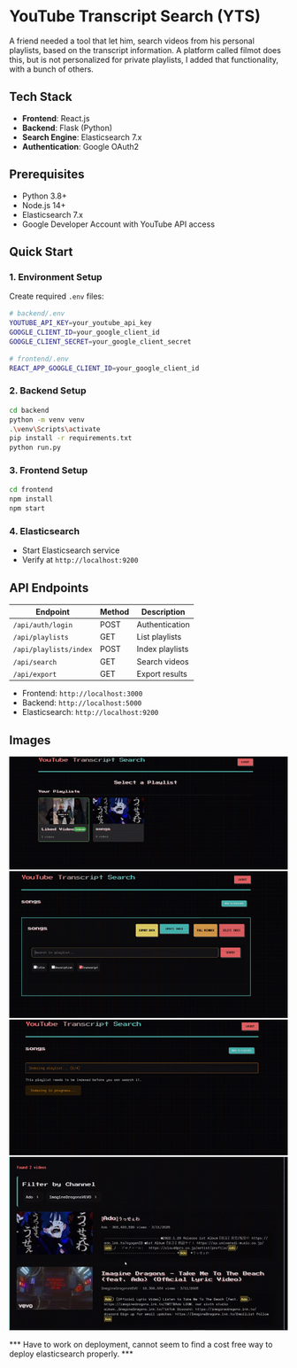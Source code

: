 # YouTube Transcript Search (YTS)

A friend needed a tool that let him, search videos from his personal playlists, based on the transcript information. A platform called filmot does this, but is not personalized for private playlists, I added that functionality, with a bunch of others.


## Tech Stack
- **Frontend**: React.js
- **Backend**: Flask (Python)
- **Search Engine**: Elasticsearch 7.x
- **Authentication**: Google OAuth2

## Prerequisites
- Python 3.8+
- Node.js 14+
- Elasticsearch 7.x
- Google Developer Account with YouTube API access

## Quick Start

### 1. Environment Setup
Create required `.env` files:

```bash
# backend/.env
YOUTUBE_API_KEY=your_youtube_api_key
GOOGLE_CLIENT_ID=your_google_client_id
GOOGLE_CLIENT_SECRET=your_google_client_secret
```

```bash
# frontend/.env
REACT_APP_GOOGLE_CLIENT_ID=your_google_client_id
```

### 2. Backend Setup
```bash
cd backend
python -m venv venv
.\venv\Scripts\activate
pip install -r requirements.txt
python run.py
```

### 3. Frontend Setup
```bash
cd frontend
npm install
npm start
```

### 4. Elasticsearch
- Start Elasticsearch service
- Verify at `http://localhost:9200`



## API Endpoints

| Endpoint | Method | Description |
|----------|--------|-------------|
| `/api/auth/login` | POST | Authentication |
| `/api/playlists` | GET | List playlists |
| `/api/playlists/index` | POST | Index playlists |
| `/api/search` | GET | Search videos |
| `/api/export` | GET | Export results |


- Frontend: `http://localhost:3000`
- Backend: `http://localhost:5000`
- Elasticsearch: `http://localhost:9200`


## Images

![Home page](./assets/home.png)
![Indexing page](./assets/indexing.png)
![Searching page](./assets/process.png)
![Results page](./assets/results.png)


*** Have to work on deployment, cannot seem to find a cost free way to deploy elasticsearch properly. ***
